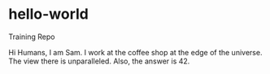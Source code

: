 # hello-world
Training Repo

Hi Humans,
I am Sam. I work at the coffee shop at the edge of the universe. The view there is unparalleled.
Also, the answer is 42.
